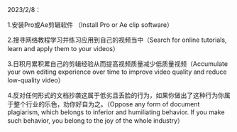   2023/2/8：

1.安装Pro或Ae剪辑软件  （Install Pro or Ae clip software）

2.搜寻网络教程学习并练习应用到自己的视频当中（Search for online tutorials, learn and apply them to your videos）

3.日积月累积累自己的剪辑经验从而提高视频质量减少低质量视频（Accumulate your own editing experience over time to improve video quality and reduce low-quality video）

4.反对任何形式的文档抄袭这属于低劣且丢脸的行为，如果你做出了这种行为你属于整个行业的乐色，劝你好自为之。（Oppose any form of document plagiarism, which belongs to inferior and humiliating behavior. If you make such behavior, you belong to the joy of the whole industry）
